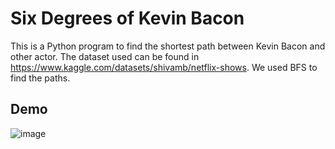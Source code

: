 # Six Degrees of Kevin Bacon

This is a Python program to find the shortest path between Kevin Bacon and other actor. The dataset used can be found in https://www.kaggle.com/datasets/shivamb/netflix-shows. We used BFS to find the paths.

## Demo
![image](https://github.com/luizgbraga/kevin-bacon/assets/77547031/29944d3b-d8f4-44a2-9051-7cf76252e315)

